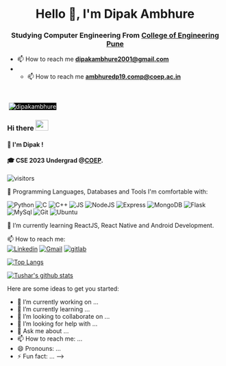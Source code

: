 <h1 align="center">Hello 👋, I'm Dipak Ambhure</h1>
<h3 align="center">Studying Computer Engineering From <a href="https://www.coep.org.in" >College of Engineering Pune</a></h3>

- 📫 How to reach me **dipakambhure2001@gmail.com**
- - 📫 How to reach me **ambhuredp19.comp@coep.ac.in**


<br>

<p>&nbsp;<img align="center" src="https://github-readme-stats.vercel.app/api?username=dipakambhure&show_icons=true&locale=en" style="background-color:black; color:white" alt="dipakambhure" /></p>



### Hi there <img src="https://user-images.githubusercontent.com/69508845/148013043-e04eb0ce-8326-436e-b22c-db521fda4803.gif" width="30px" height="25px">

#### 🧑‍ I'm Dipak ! 
#### 🎓 CSE 2023 Undergrad @[COEP](https://www.coep.org.in).
<!-- ![Visitor Count](https://profile-counter.glitch.me/{pathadeTush}/count.svg) -->
![visitors](https://visitor-badge.laobi.icu/badge?page_id=pathadeTush.pathadeTush)

📛 Programming Languages, Databases and Tools I'm comfortable with: <br>

  ![Python](https://img.shields.io/badge/-Python-3776AB?style=flat-square&logo=python&logoColor=ffffff)
  ![C](https://img.shields.io/badge/\-CC342D?style=flat-square&logo=C&logoColor=ffe8e8) 
  ![C++](https://img.shields.io/badge/-++-%23F7DF1C?style=flat-square&logo=C&logoColor=ffffff&color=00599c)
  ![JS](https://img.shields.io/badge/JavaScript-323330?style=flat-square&logo=javascript&logoColor=F7DF1E)
  ![NodeJS](https://img.shields.io/badge/Node.js-43853D?style=flat-square&logo=node.js&logoColor=white)
  ![Express](	https://img.shields.io/badge/Express.js-404D59?style=flat-square&logo=flask)
  ![MongoDB](https://img.shields.io/badge/MongoDB-4EA94B?style=flat-square&logo=mongodb&logoColor=white)
  ![Flask](https://img.shields.io/badge/-Flask-E10098?style=flat-square&logo=flask&logoColor=ffffff&color=000000)
  ![MySql](https://img.shields.io/badge/MySQL-00000F?style=flat-square&logo=mysql&logoColor=white)
  ![Git](https://img.shields.io/badge/-Git-black?style=flat-square&logo=git&&logoColor=ffffff&color=F05032)
  ![Ubuntu](https://img.shields.io/badge/Ubuntu-E95420?style=flat-square&logo=ubuntu&logoColor=white)


🌱 I’m currently learning ReactJS, React Native and Android Development. <br>

📫 How to reach me: <br>
[![Linkedin](https://img.shields.io/badge/-LinkedIn-blue?style=flat&logo=Linkedin&logoColor=white)](https://www.linkedin.com/in/dipakambhure2001/)
[![Gmail](https://img.shields.io/badge/-Gmail-c14438?style=flat&logo=Gmail&logoColor=white)](mailto:dipakambhure2001@gmail.com)
[![gitlab](https://img.shields.io/badge/GitLab-330F63?style=flat&logo=gitlab&logoColor=white)](https://gitlab.com/DipakAmbhure)

[![Top Langs](https://github-readme-stats.vercel.app/api/top-langs/?username=DipakAmbhure)](https://github.com/anuraghazra/github-readme-stats)

[![Tushar's github stats](https://github-readme-stats.vercel.app/api?username=DipakAmbhure&count_private=true&show_icons=true&theme=radical&hide_rank=false)](https://github.com/anuraghazra/github-readme-stats)

Here are some ideas to get you started:

- 🔭 I’m currently working on ...
- 🌱 I’m currently learning ...
- 👯 I’m looking to collaborate on ...
- 🤔 I’m looking for help with ...
- 💬 Ask me about ...
- 📫 How to reach me: ...
- 😄 Pronouns: ...
- ⚡ Fun fact: ...
-->
